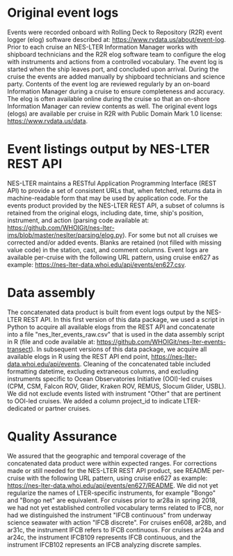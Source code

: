 # Original event logs

Events were recorded onboard with Rolling Deck to Repository (R2R) event
logger (elog) software described at:
https://www.rvdata.us/about/event-log. Prior to each cruise an NES-LTER
Information Manager works with shipboard technicians and the R2R elog
software team to configure the elog with instruments and actions from a
controlled vocabulary. The event log is started when the ship leaves
port, and concluded upon arrival. During the cruise the events are added
manually by shipboard technicians and science party. Contents of the
event log are reviewed regularly by an on-board Information Manager
during a cruise to ensure completeness and accuracy. The elog is often
available online during the cruise so that an on-shore Information
Manager can review contents as well. The original event logs (elogs) are
available per cruise in R2R with Public Domain Mark 1.0 license:
https://www.rvdata.us/data.

# Event listings output by NES-LTER REST API

NES-LTER maintains a RESTful Application Programming Interface (REST
API) to provide a set of consistent URLs that, when fetched, returns
data in machine-readable form that may be used by application code. For
the events product provided by the NES-LTER REST API, a subset of
columns is retained from the original elogs, including date, time,
ship's position, instrument, and action (parsing code available at:
https://github.com/WHOIGit/nes-lter-ims/blob/master/neslter/parsing/elog.py).
For some but not all cruises we corrected and/or added events. Blanks
are retained (not filled with missing value code) in the station, cast,
and comment columns. Event logs are available per-cruise with the
following URL pattern, using cruise en627 as example:
https://nes-lter-data.whoi.edu/api/events/en627.csv.

# Data assembly

The concatenated data product is built from event logs output by the
NES-LTER REST API. In this first version of this data package, we used a
script in Python to acquire all available elogs from the REST API and
concatenate into a file "nes_lter_events_raw.csv" that is used in the
data assembly script in R (file and code available at:
https://github.com/WHOIGit/nes-lter-events-transect). In subsequent
versions of this data package, we acquire all available elogs in R using
the REST API end point, https://nes-lter-data.whoi.edu/api/events.
Cleaning of the concatenated table included formatting datetime,
excluding extraneous columns, and excluding instruments specific to
Ocean Observatories Initiative (OOI)-led cruises (CPM, CSM, Falcon ROV,
Glider, Kraken ROV, REMUS, Slocum Glider, USBL). We did not exclude
events listed with instrument "Other" that are pertinent to OOI-led
cruises. We added a column project_id to indicate LTER-dedicated or
partner cruises.

# Quality Assurance

We assured that the geographic and temporal coverage of the concatenated
data product were within expected ranges. For corrections made or still
needed for the NES-LTER REST API product, see README per-cruise with the
following URL pattern, using cruise en627 as example:
https://nes-lter-data.whoi.edu/api/events/en627/README. We did not yet
regularize the names of LTER-specific instruments, for example "Bongo"
and "Bongo net" are equivalent. For cruises prior to ar28a in spring
2018, we had not yet established controlled vocabulary terms related to
IFCB, nor had we distinguished the instrument "IFCB continuous" from
underway science seawater with action "IFCB discrete". For cruises
en608, ar28b, and ar31c, the instrument IFCB refers to IFCB continuous.
For cruises ar24a and ar24c, the instrument IFCB109 represents IFCB
continuous, and the instrument IFCB102 represents an IFCB analyzing
discrete samples.
